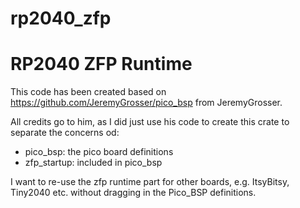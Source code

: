 # rp2040_zfp
RP2040 ZFP Runtime
==================

This code has been created based on https://github.com/JeremyGrosser/pico_bsp from JeremyGrosser.

All credits go to him, as I did just use his code to create this crate to separate the concerns od:
* pico_bsp: the pico board definitions
* zfp_startup: included in pico_bsp

I want to re-use the zfp runtime part for other boards, e.g. ItsyBitsy, Tiny2040 etc. without dragging in the Pico_BSP definitions.


